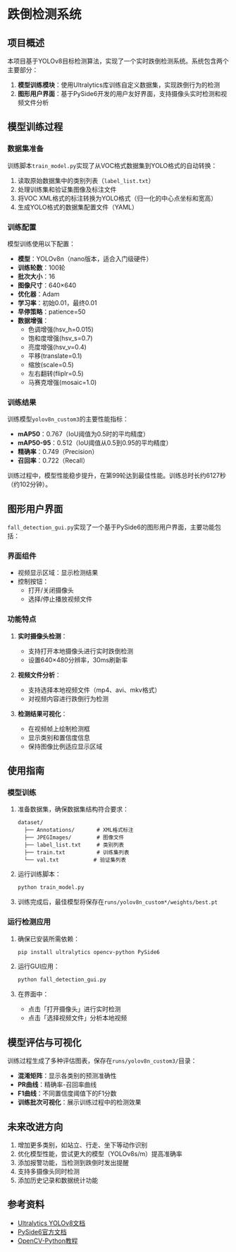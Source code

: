 # 跌倒检测系统

## 项目概述

本项目基于YOLOv8目标检测算法，实现了一个实时跌倒检测系统。系统包含两个主要部分：

1. **模型训练模块**：使用Ultralytics库训练自定义数据集，实现跌倒行为的检测
2. **图形用户界面**：基于PySide6开发的用户友好界面，支持摄像头实时检测和视频文件分析

## 模型训练过程

### 数据集准备

训练脚本`train_model.py`实现了从VOC格式数据集到YOLO格式的自动转换：

1. 读取原始数据集中的类别列表（`label_list.txt`）
2. 处理训练集和验证集图像及标注文件
3. 将VOC XML格式的标注转换为YOLO格式（归一化的中心点坐标和宽高）
4. 生成YOLO格式的数据集配置文件（YAML）

### 训练配置

模型训练使用以下配置：

- **模型**：YOLOv8n（nano版本，适合入门级硬件）
- **训练轮数**：100轮
- **批次大小**：16
- **图像尺寸**：640×640
- **优化器**：Adam
- **学习率**：初始0.01，最终0.01
- **早停策略**：patience=50
- **数据增强**：
  - 色调增强(hsv_h=0.015)
  - 饱和度增强(hsv_s=0.7)
  - 亮度增强(hsv_v=0.4)
  - 平移(translate=0.1)
  - 缩放(scale=0.5)
  - 左右翻转(fliplr=0.5)
  - 马赛克增强(mosaic=1.0)

### 训练结果

训练模型`yolov8n_custom3`的主要性能指标：

- **mAP50**：0.767（IoU阈值为0.5时的平均精度）
- **mAP50-95**：0.512（IoU阈值从0.5到0.95的平均精度）
- **精确率**：0.749（Precision）
- **召回率**：0.722（Recall）

训练过程中，模型性能稳步提升，在第99轮达到最佳性能。训练总时长约6127秒（约102分钟）。

## 图形用户界面

`fall_detection_gui.py`实现了一个基于PySide6的图形用户界面，主要功能包括：

### 界面组件

- 视频显示区域：显示检测结果
- 控制按钮：
  - 打开/关闭摄像头
  - 选择/停止播放视频文件

### 功能特点

1. **实时摄像头检测**：
   - 支持打开本地摄像头进行实时跌倒检测
   - 设置640×480分辨率，30ms刷新率

2. **视频文件分析**：
   - 支持选择本地视频文件（mp4、avi、mkv格式）
   - 对视频内容进行跌倒行为检测

3. **检测结果可视化**：
   - 在视频帧上绘制检测框
   - 显示类别和置信度信息
   - 保持图像比例适应显示区域

## 使用指南

### 模型训练

1. 准备数据集，确保数据集结构符合要求：
   ```
   dataset/
     ├── Annotations/       # XML格式标注
     ├── JPEGImages/        # 图像文件
     ├── label_list.txt     # 类别列表
     ├── train.txt          # 训练集列表
     └── val.txt           # 验证集列表
   ```

2. 运行训练脚本：
   ```bash
   python train_model.py
   ```

3. 训练完成后，最佳模型将保存在`runs/yolov8n_custom*/weights/best.pt`

### 运行检测应用

1. 确保已安装所需依赖：
   ```bash
   pip install ultralytics opencv-python PySide6
   ```

2. 运行GUI应用：
   ```bash
   python fall_detection_gui.py
   ```

3. 在界面中：
   - 点击「打开摄像头」进行实时检测
   - 点击「选择视频文件」分析本地视频

## 模型评估与可视化

训练过程生成了多种评估图表，保存在`runs/yolov8n_custom3/`目录：

- **混淆矩阵**：显示各类别的预测准确性
- **PR曲线**：精确率-召回率曲线
- **F1曲线**：不同置信度阈值下的F1分数
- **训练批次可视化**：展示训练过程中的检测效果

## 未来改进方向

1. 增加更多类别，如站立、行走、坐下等动作识别
2. 优化模型性能，尝试更大的模型（YOLOv8s/m）提高准确率
3. 添加报警功能，当检测到跌倒时发出提醒
4. 支持多摄像头同时检测
5. 添加历史记录和数据统计功能

## 参考资料

- [Ultralytics YOLOv8文档](https://docs.ultralytics.com/)
- [PySide6官方文档](https://doc.qt.io/qtforpython-6/)
- [OpenCV-Python教程](https://docs.opencv.org/4.x/d6/d00/tutorial_py_root.html)